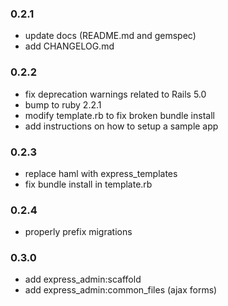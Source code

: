 ### 0.2.1

* update docs (README.md and gemspec)
* add CHANGELOG.md

### 0.2.2

* fix deprecation warnings related to Rails 5.0
* bump to ruby 2.2.1
* modify template.rb to fix broken bundle install
* add instructions on how to setup a sample app

### 0.2.3

* replace haml with express_templates
* fix bundle install in template.rb

### 0.2.4

* properly prefix migrations

### 0.3.0

* add express_admin:scaffold
* add express_admin:common_files (ajax forms)
